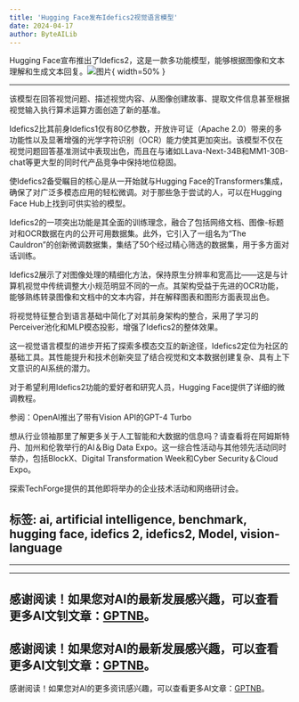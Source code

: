 ```yaml
---
title: 'Hugging Face发布Idefics2视觉语言模型'
date: 2024-04-17
author: ByteAILib
---
```


Hugging Face宣布推出了Idefics2，这是一款多功能模型，能够根据图像和文本理解和生成文本回复。![图片](https://www.artificialintelligence-news.com/wp-content/uploads/sites/9/2024/04/hugging-face-idefics2-model-ai-artificial-intelligence-development-visual-language-model-benchmark.jpg){ width=50% }

---
该模型在回答视觉问题、描述视觉内容、从图像创建故事、提取文件信息甚至根据视觉输入执行算术运算方面创造了新的基准。 

Idefics2比其前身Idefics1仅有80亿参数，开放许可证（Apache 2.0）带来的多功能性以及显著增强的光学字符识别（OCR）能力使其更加突出。该模型不仅在视觉问题回答基准测试中表现出色，而且在与诸如LLava-Next-34B和MM1-30B-chat等更大型的同时代产品竞争中保持地位稳固。 

使Idefics2备受瞩目的核心是从一开始就与Hugging Face的Transformers集成，确保了对广泛多模态应用的轻松微调。对于那些急于尝试的人，可以在Hugging Face Hub上找到可供实验的模型。 

Idefics2的一项突出功能是其全面的训练理念，融合了包括网络文档、图像-标题对和OCR数据在内的公开可用数据集。此外，它引入了一组名为“The Cauldron”的创新微调数据集，集结了50个经过精心筛选的数据集，用于多方面对话训练。

Idefics2展示了对图像处理的精细化方法，保持原生分辨率和宽高比——这是与计算机视觉中传统调整大小规范明显不同的一点。其架构受益于先进的OCR功能，能够熟练转录图像和文档中的文本内容，并在解释图表和图形方面表现出色。 

将视觉特征整合到语言基础中简化了对其前身架构的整合，采用了学习的Perceiver池化和MLP模态投影，增强了Idefics2的整体效果。 

这一视觉语言模型的进步开拓了探索多模态交互的新途径，Idefics2定位为社区的基础工具。其性能提升和技术创新突显了结合视觉和文本数据创建复杂、具有上下文意识的AI系统的潜力。 

对于希望利用Idefics2功能的爱好者和研究人员，Hugging Face提供了详细的微调教程。 

参阅：OpenAI推出了带有Vision API的GPT-4 Turbo

想从行业领袖那里了解更多关于人工智能和大数据的信息吗？请查看将在阿姆斯特丹、加州和伦敦举行的AI＆Big Data Expo。这一综合性活动与其他领先活动同时举办，包括BlockX、Digital Transformation Week和Cyber Security＆Cloud Expo。

探索TechForge提供的其他即将举办的企业技术活动和网络研讨会。

标签: ai, artificial intelligence, benchmark, hugging face, idefics 2, idefics2, Model, vision-language
---
---

---
感谢阅读！如果您对AI的最新发展感兴趣，可以查看更多AI文钊文章：[GPTNB](https://gptnb.com)。
---
感谢阅读！如果您对AI的最新发展感兴趣，可以查看更多AI文钊文章：[GPTNB](https://gptnb.com)。
---
感谢阅读！如果您对AI的更多资讯感兴趣，可以查看更多AI文章：[GPTNB](https://gptnb.com)。